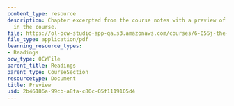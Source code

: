 ```yaml
---
content_type: resource
description: Chapter excerpted from the course notes with a preview of materials covered
  in the course.
file: https://ol-ocw-studio-app-qa.s3.amazonaws.com/courses/6-055j-the-art-of-approximation-in-science-and-engineering-spring-2008/2b46186a99cba8fac80c05f1119105d4_feb06a.pdf
file_type: application/pdf
learning_resource_types:
- Readings
ocw_type: OCWFile
parent_title: Readings
parent_type: CourseSection
resourcetype: Document
title: Preview
uid: 2b46186a-99cb-a8fa-c80c-05f1119105d4
---
```

